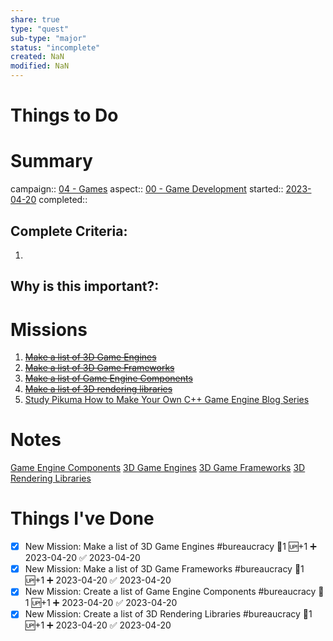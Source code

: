 ```yaml
---
share: true
type: "quest"
sub-type: "major"
status: "incomplete"
created: NaN 
modified: NaN
---
```

 
 
# Things to Do

# Summary
campaign:: [04 - Games](04%20-%20Games.md)
aspect:: [00 - Game Development](00%20-%20Game%20Development.md)
started:: [2023-04-20](../../00%20-%20Life%20Management%20System/09%20-%20Daily%20Notes/2023-04-20.md)
completed::
## Complete Criteria:
1. 

## Why is this important?:

# Missions
1. ~~[Make a list of 3D Game Engines](./Make%20a%20list%20of%203D%20Game%20Engines.md)~~
2. ~~[Make a list of 3D Game Frameworks](./Make%20a%20list%20of%203D%20Game%20Frameworks.md)~~
3. ~~[Make a list of Game Engine Components](./Make%20a%20list%20of%20Game%20Engine%20Components.md)~~
4. ~~[Make a list of 3D rendering libraries](./Make%20a%20list%20of%203D%20rendering%20libraries.md)~~
5. [Study Pikuma How to Make Your Own C++ Game Engine Blog Series](Study%20Pikuma%20How%20to%20Make%20Your%20Own%20C++%20Game%20Engine%20Blog%20Series.md)

# Notes
[Game Engine Components](./Game%20Engine%20Components.md)
[3D Game Engines](./3D%20Game%20Engines.md)
[3D Game Frameworks](./3D%20Game%20Frameworks.md)
[3D Rendering Libraries](./3D%20Rendering%20Libraries.md)
# Things I've Done
- [x] New Mission: Make a list of 3D Game Engines #bureaucracy 🥄1 🆙+1 ➕ 2023-04-20 ✅ 2023-04-20
- [x] New Mission: Make a list of 3D Game Frameworks #bureaucracy 🥄1 🆙+1 ➕ 2023-04-20 ✅ 2023-04-20
- [x] New Mission: Create a list of Game Engine Components #bureaucracy 🥄1 🆙+1 ➕ 2023-04-20 ✅ 2023-04-20
- [x] New Mission: Create a list of 3D Rendering Libraries #bureaucracy 🥄1 🆙+1 ➕ 2023-04-20 ✅ 2023-04-20